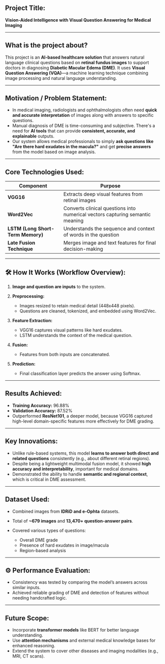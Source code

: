 
##  **Project Title:**

**Vision-Aided Intelligence with Visual Question Answering for Medical Imaging**

---

##  **What is the project about?**

This project is an **AI-based healthcare solution** that answers natural language clinical questions based on **retinal fundus images** to support doctors in diagnosing **Diabetic Macular Edema (DME)**. It uses **Visual Question Answering (VQA)**—a machine learning technique combining image processing and natural language understanding.

---

##  **Motivation / Problem Statement:**

* In medical imaging, radiologists and ophthalmologists often need **quick and accurate interpretation** of images along with answers to specific questions.
* Manual diagnosis of DME is time-consuming and subjective. There's a need for **AI tools** that can provide **consistent, accurate, and explainable** outputs.
* Our system allows medical professionals to simply **ask questions like "Are there hard exudates in the macula?"** and get **precise answers** from the model based on image analysis.

---

##  **Core Technologies Used:**

| Component                         | Purpose                                                                       |
| --------------------------------- | ----------------------------------------------------------------------------- |
| **VGG16**                         | Extracts deep visual features from retinal images                             |
| **Word2Vec**                      | Converts clinical questions into numerical vectors capturing semantic meaning |
| **LSTM (Long Short-Term Memory)** | Understands the sequence and context of words in the question                 |
| **Late Fusion Technique**         | Merges image and text features for final decision-making                      |

---

## 🛠 **How It Works (Workflow Overview):**

1. **Image and question are inputs** to the system.
2. **Preprocessing:**

   * Images resized to retain medical detail (448x448 pixels).
   * Questions are cleaned, tokenized, and embedded using Word2Vec.
3. **Feature Extraction:**

   * VGG16 captures visual patterns like hard exudates.
   * LSTM understands the context of the medical question.
4. **Fusion:**

   * Features from both inputs are concatenated.
5. **Prediction:**

   * Final classification layer predicts the answer using Softmax.

---

##  **Results Achieved:**

* **Training Accuracy:** 96.88%
* **Validation Accuracy:** 87.52%
* Outperformed **ResNet101**, a deeper model, because VGG16 captured high-level domain-specific features more effectively for DME grading.

---

##  **Key Innovations:**

* Unlike rule-based systems, this model **learns to answer both direct and related questions** consistently (e.g., about different retinal regions).
* Despite being a lightweight multimodal fusion model, it showed **high accuracy and interpretability**, important for medical domains.
* Demonstrated the ability to handle **semantic and regional context**, which is critical in DME assessment.

---

##  **Dataset Used:**

* Combined images from **IDRiD and e-Ophta** datasets.
* Total of **\~679 images** and **13,470+ question-answer pairs**.
* Covered various types of questions:

  * Overall DME grade
  * Presence of hard exudates in image/macula
  * Region-based analysis

---

## ⚙ **Performance Evaluation:**

* Consistency was tested by comparing the model’s answers across similar inputs.
* Achieved reliable grading of DME and detection of features without needing handcrafted logic.

---

##  **Future Scope:**

* Incorporate **transformer models** like BERT for better language understanding.
* Use **attention mechanisms** and external medical knowledge bases for enhanced reasoning.
* Extend the system to cover other diseases and imaging modalities (e.g., MRI, CT scans).


